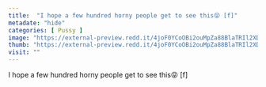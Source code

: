 ```yaml
---
title:  "I hope a few hundred horny people get to see this😝 [f]"
metadate: "hide"
categories: [ Pussy ]
image: "https://external-preview.redd.it/4joF0YCoOBi2ouMpZa88BlaTRIl2XD5aerAvDiJO3Oo.jpg?auto=webp&s=035aa9f93d21c9ce1b4405a3ac2ce9b6bdc0b3e8"
thumb: "https://external-preview.redd.it/4joF0YCoOBi2ouMpZa88BlaTRIl2XD5aerAvDiJO3Oo.jpg?width=1080&crop=smart&auto=webp&s=ac467874e08b68d25a8c55a8f4a4e71a6ecbc720"
visit: ""
---
```

I hope a few hundred horny people get to see this😝 [f]
